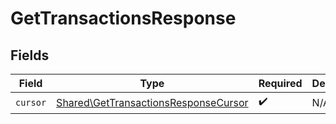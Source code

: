 # GetTransactionsResponse


## Fields

| Field                                                                                        | Type                                                                                         | Required                                                                                     | Description                                                                                  |
| -------------------------------------------------------------------------------------------- | -------------------------------------------------------------------------------------------- | -------------------------------------------------------------------------------------------- | -------------------------------------------------------------------------------------------- |
| `cursor`                                                                                     | [Shared\GetTransactionsResponseCursor](../../Models/Shared/GetTransactionsResponseCursor.md) | :heavy_check_mark:                                                                           | N/A                                                                                          |